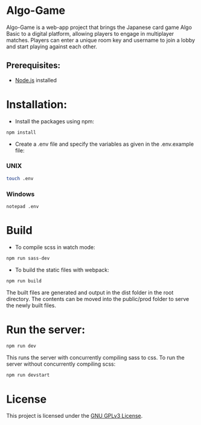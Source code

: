 # Algo-Game

Algo-Game is a web-app project that brings the Japanese card game Algo Basic to a digital platform, allowing players to engage in multiplayer matches. Players can enter a unique room key and username to join a lobby and start playing against each other.


## Prerequisites:

- [Node.js](https://nodejs.org/) installed


# Installation:

- Install the packages using npm:
```bash
npm install
```
- Create a .env file and specify the variables as given in the .env.example file:

### UNIX
```bash
touch .env
```
### Windows
```
notepad .env
```
# Build
- To compile scss in watch mode:
```bash
npm run sass-dev
```

- To build the static files with webpack:
```bash
npm run build
```
The built files are generated and output in the dist folder in the root directory. The contents can be moved into the public/prod folder to serve the newly built files.
# Run the server:
```bash
npm run dev
```
This runs the server with concurrently compiling sass to css. To run the server without concurrently compiling scss:
```bash
npm run devstart
```

# License

This project is licensed under the [GNU GPLv3 License](https://www.gnu.org/licenses/gpl-3.0.en.html).
